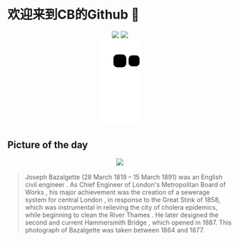 
# 欢迎来到CB的Github 👋

<div align="center">
  <img height="137px" src="https://github-readme-stats.vercel.app/api?username=SuperCB&show_icons=true&theme=radical" />
  <img height="137px" src="https://github-readme-stats.vercel.app/api/top-langs/?username=SuperCB&hide_title=true&hide_border=true&layout=compact&langs_count=6&text_color=000&icon_color=fff" />
</div>


<div align="center">
    <img src="./contribution-snake/github-contribution-grid-snake.svg" />
</div>



## Picture of the day
<div align="center">
  <img width=400px src="https://upload.wikimedia.org/wikipedia/commons/thumb/7/76/Joseph_Bazalgette_by_Lock_%26_Whitfield.jpg/525px-Joseph_Bazalgette_by_Lock_%26_Whitfield.jpg" />
</div>

>Joseph Bazalgette  (28 March 1819 – 15 March 1891) was an English  civil engineer . As Chief Engineer of London's  Metropolitan Board of Works , his major achievement was the creation of a  sewerage system for central London , in response to the  Great Stink  of 1858, which was instrumental in relieving the  city  of  cholera  epidemics, while beginning to clean the  River Thames . He later designed the second and current  Hammersmith Bridge , which opened in 1887. This photograph of Bazalgette was taken between 1864 and 1877.


